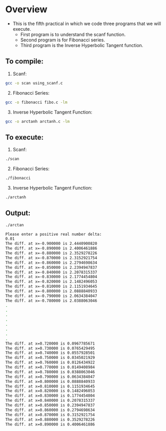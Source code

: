 # Overview
* This is the fifth practical in which we code three programs that we will execute.
	* First program is to understand the scanf function.
	* Second program is for Fibonacci series.
	* Third program is the Inverse Hyperbolic Tangent function.
## To compile:
1. Scanf:
```bash
gcc -o scan using_scanf.c
```

2. Fibonacci Series:
```bash
gcc -o fibonacci fibo.c -lm
```

3. Inverse Hyperbolic Tangent Function:
```bash
gcc -o arctanh arctanh.c -lm
```

## To execute:
1. Scanf: 
```bash
./scan
```

2. Fibonacci Series:
```bash
./fibonacci
```

3. Inverse Hyperbolic Tangent Function:
```bash
./arctanh
```

## Output:
```bash
./arctan

Please enter a positive real number delta: 
0.01
The diff. at x=-0.900000 is 2.4440900820
The diff. at x=-0.890000 is 2.4006461886
The diff. at x=-0.880000 is 2.3529278226
The diff. at x=-0.870000 is 2.3152921754 
The diff. at x=-0.860000 is 2.2794698634
The diff. at x=-0.850000 is 2.2394947837
The diff. at x=-0.840000 is 2.2078315337
The diff. at x=-0.830000 is 2.1774454804
The diff. at x=-0.820000 is 2.1482496053
The diff. at x=-0.810000 is 2.1151934645
The diff. at x=-0.800000 is 2.0888840933
The diff. at x=-0.790000 is 2.0634384047
The diff. at x=-0.780000 is 2.0388063046
.
.
.
.
.
.
.
.
The diff. at x=0.720000 is 0.0967785671
The diff. at x=0.730000 is 0.0765429495
The diff. at x=0.740000 is 0.0557928501
The diff. at x=0.750000 is 0.0345021929
The diff. at x=0.760000 is 0.0126434922
The diff. at x=0.770000 is 0.0149408984
The diff. at x=0.780000 is 0.0388063046
The diff. at x=0.790000 is 0.0634384047
The diff. at x=0.800000 is 0.0888840933
The diff. at x=0.810000 is 0.1151934645
The diff. at x=0.820000 is 0.1482496053
The diff. at x=0.830000 is 0.1774454804
The diff. at x=0.840000 is 0.2078315337 
The diff. at x=0.850000 is 0.2394947837
The diff. at x=0.860000 is 0.2794698634
The diff. at x=0.870000 is 0.3152921754
The diff. at x=0.880000 is 0.3529278226
The diff. at x=0.890000 is 0.4006461886
```
